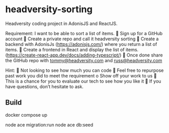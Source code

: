# headversity-sorting
Headversity coding project in AdonisJS and ReactJS.


Requirement:
I want to be able to sort a list of items.
 Sign up for a GitHub account
 Create a private repo and call it headversity sorting
 Create a backend with AdonisJs (https://adonisjs.com/) where you return a list of items.
 Create a frontend in React and display the list of items.
(https://create-react-app.dev/docs/adding-typescript/)
 Once done share the GitHub repo with tommy@headversity.com and russ@headversity.com

Hint:
 Not looking to see how much you can code
 Feel free to repurpose past work you did to meet the requirement
o Show off your work to us
 This is a chance for you to evaluate our tech to see how you like it
 If you have questions, don’t hesitate to ask.

## Build
docker compose up

node ace migration:run
node ace db:seed

